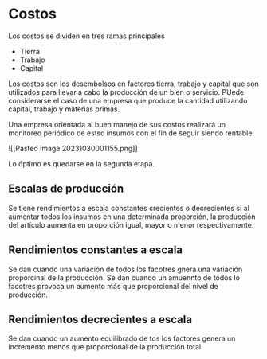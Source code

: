 # Costos
Los costos se dividen en tres ramas principales
- Tierra
- Trabajo
- Capital

Los costos son los desembolsos en factores tierra, trabajo y capital que son utilizados para llevar a cabo la producción de un bien o servicio. PUede considerarse el caso de una empresa que produce la cantidad utilizando capital, trabajo y materias primas.

Una empresa orientada al buen manejo de sus costos realizará un monitoreo periódico de estso insumos con el fin de seguir siendo rentable.

![[Pasted image 20231030001155.png]]

Lo óptimo es quedarse en la segunda etapa.

## Escalas de producción
Se tiene rendimientos a escala constantes crecientes o decrecientes si al aumentar todos los insumos en una determinada proporción, la producción del artículo aumenta en proporción igual, mayor o menor respectivamente.

## Rendimientos constantes a escala
Se dan cuando una variación de todos los facotres gnera una variación proporcinal de la producción.
Se dan cuando un amuennto de todos lo facotres provoca un aumento más que proporcional del nivel de producción. 

## Rendimientos decrecientes a escala
Se dan cuando un aumento equilibrado de tos los factores genera un incremento menos que proporcional de la producción total.